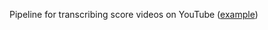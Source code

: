Pipeline for transcribing score videos on YouTube ([example](https://www.youtube.com/watch?v=-HT5HahAUzU))
